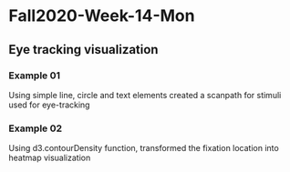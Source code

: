 # Fall2020-Week-14-Mon
## Eye tracking visualization

### Example 01
Using simple line, circle and text elements created a scanpath for stimuli used for eye-tracking
### Example 02
Using d3.contourDensity function, transformed the fixation location into heatmap visualization